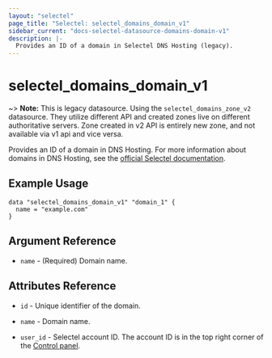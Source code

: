 ```yaml
---
layout: "selectel"
page_title: "Selectel: selectel_domains_domain_v1"
sidebar_current: "docs-selectel-datasource-domains-domain-v1"
description: |-
  Provides an ID of a domain in Selectel DNS Hosting (legacy).
---
```


# selectel\_domains\_domain_v1

~> **Note:** This is legacy datasource. Using the `selectel_domains_zone_v2` datasource. They utilize different API and created zones live on different authoritative servers. Zone created in v2 API is entirely new zone, and not available via v1 api and vice versa.

Provides an ID of a domain in DNS Hosting. For more information about domains in DNS Hosting, see the [official Selectel documentation](https://docs.selectel.ru/networks-services/dns/zones/).

## Example Usage

```hcl
data "selectel_domains_domain_v1" "domain_1" {
  name = "example.com"
}
```

## Argument Reference

* `name` - (Required) Domain name.

## Attributes Reference

* `id` - Unique identifier of the domain.
  
* `name` - Domain name.

* `user_id` - Selectel account ID. The account ID is in the top right corner of the [Control panel](https://my.selectel.ru/).
